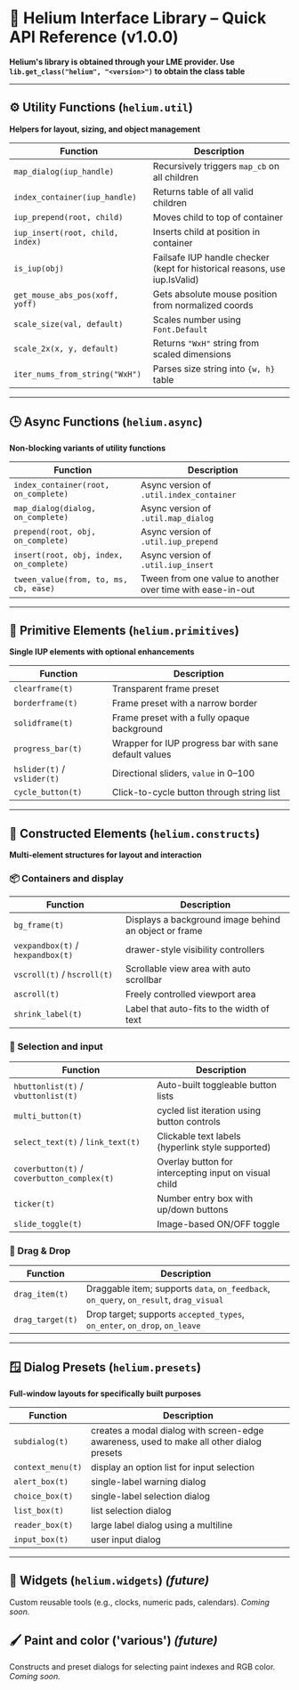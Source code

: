 # 📘 Helium Interface Library – Quick API Reference (v1.0.0)
**Helium's library is obtained through your LME provider. Use `lib.get_class("helium", "<version>")` to obtain the class table**

---

## ⚙️ Utility Functions (`helium.util`)
**Helpers for layout, sizing, and object management**

| Function | Description |
|----------|-------------|
| `map_dialog(iup_handle)` | Recursively triggers `map_cb` on all children |
| `index_container(iup_handle)` | Returns table of all valid children |
| `iup_prepend(root, child)` | Moves child to top of container |
| `iup_insert(root, child, index)` | Inserts child at position in container |
| `is_iup(obj)` | Failsafe IUP handle checker (kept for historical reasons, use iup.IsValid) |
| `get_mouse_abs_pos(xoff, yoff)` | Gets absolute mouse position from normalized coords |
| `scale_size(val, default)` | Scales number using `Font.Default` |
| `scale_2x(x, y, default)` | Returns `"WxH"` string from scaled dimensions |
| `iter_nums_from_string("WxH")` | Parses size string into `{w, h}` table |

---

## 🕒 Async Functions (`helium.async`)
**Non-blocking variants of utility functions**

| Function | Description |
|----------|-------------|
| `index_container(root, on_complete)` | Async version of `.util.index_container` |
| `map_dialog(dialog, on_complete)` | Async version of `.util.map_dialog` |
| `prepend(root, obj, on_complete)` | Async version of `.util.iup_prepend` |
| `insert(root, obj, index, on_complete)` | Async version of `.util.iup_insert` |
| `tween_value(from, to, ms, cb, ease)` | Tween from one value to another over time with ease-in-out |

---

## 🔧 Primitive Elements (`helium.primitives`)
**Single IUP elements with optional enhancements**

| Function | Description |
|----------|-------------|
| `clearframe(t)` | Transparent frame preset |
| `borderframe(t)` | Frame preset with a narrow border |
| `solidframe(t)` | Frame preset with a fully opaque background |
| `progress_bar(t)` | Wrapper for IUP progress bar with sane default values |
| `hslider(t)` / `vslider(t)` | Directional sliders, `value` in 0–100 |
| `cycle_button(t)` | Click-to-cycle button through string list |

---

## 🧱 Constructed Elements (`helium.constructs`)
**Multi-element structures for layout and interaction**

### 📦 Containers and display
| Function | Description |
|----------|-------------|
| `bg_frame(t)` | Displays a background image behind an object or frame |
| `vexpandbox(t)` / `hexpandbox(t)` | drawer-style visibility controllers |
| `vscroll(t)` / `hscroll(t)` | Scrollable view area with auto scrollbar |
| `ascroll(t)` | Freely controlled viewport area |
| `shrink_label(t)` | Label that auto-fits to the width of text |

### 🔘 Selection and input
| Function | Description |
|----------|-------------|
| `hbuttonlist(t)` / `vbuttonlist(t)` | Auto-built toggleable button lists |
| `multi_button(t)` | cycled list iteration using button controls |
| `select_text(t)` / `link_text(t)` | Clickable text labels (hyperlink style supported) |
| `coverbutton(t)` / `coverbutton_complex(t)` | Overlay button for intercepting input on visual child |
| `ticker(t)` | Number entry box with up/down buttons |
| `slide_toggle(t)` | Image-based ON/OFF toggle |

### 🧲 Drag & Drop
| Function | Description |
|----------|-------------|
| `drag_item(t)` | Draggable item; supports `data`, `on_feedback`, `on_query`, `on_result`, `drag_visual` |
| `drag_target(t)` | Drop target; supports `accepted_types`, `on_enter`, `on_drop`, `on_leave` |

---

## 🪟 Dialog Presets (`helium.presets`)
**Full-window layouts for specifically built purposes**

| Function | Description |
|----------|-------------|
| `subdialog(t)` | creates a modal dialog with screen-edge awareness, used to make all other dialog presets |
| `context_menu(t)` | display an option list for input selection |
| `alert_box(t)` | single-label warning dialog |
| `choice_box(t)` | single-label selection dialog |
| `list_box(t)` | list selection dialog |
| `reader_box(t)` | large label dialog using a multiline |
| `input_box(t)` | user input dialog |

---

## 🧪 Widgets (`helium.widgets`) *(future)*
Custom reusable tools (e.g., clocks, numeric pads, calendars). *Coming soon.*

## 🖌️ Paint and color ('various') *(future)*
Constructs and preset dialogs for selecting paint indexes and RGB color. *Coming soon.*